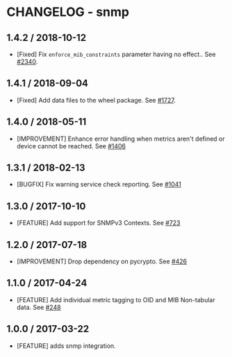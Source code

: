 # CHANGELOG - snmp

## 1.4.2 / 2018-10-12

* [Fixed] Fix `enforce_mib_constraints` parameter having no effect.. See [#2340](https://github.com/DataDog/integrations-core/pull/2340).

## 1.4.1 / 2018-09-04

* [Fixed] Add data files to the wheel package. See [#1727](https://github.com/DataDog/integrations-core/pull/1727).

## 1.4.0 / 2018-05-11

* [IMPROVEMENT] Enhance error handling when metrics aren't defined or device cannot be reached. See [#1406][]

## 1.3.1 / 2018-02-13

* [BUGFIX] Fix warning service check reporting. See [#1041][]

## 1.3.0 / 2017-10-10

* [FEATURE] Add support for SNMPv3 Contexts. See [#723][]

## 1.2.0 / 2017-07-18

* [IMPROVEMENT] Drop dependency on pycrypto. See [#426][]

## 1.1.0 / 2017-04-24

* [FEATURE] Add individual metric tagging to OID and MIB Non-tabular data. See [#248][]

## 1.0.0 / 2017-03-22

* [FEATURE] adds snmp integration.

<!--- The following link definition list is generated by PimpMyChangelog --->
[#248]: https://github.com/DataDog/integrations-core/issues/248
[#426]: https://github.com/DataDog/integrations-core/issues/426
[#723]: https://github.com/DataDog/integrations-core/issues/723
[#1041]: https://github.com/DataDog/integrations-core/issues/1041
[#1406]: https://github.com/DataDog/integrations-core/issues/1406

